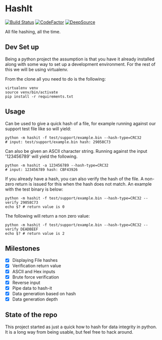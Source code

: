 # HashIt

[![Build Status](https://travis-ci.org/art-of-dom/hash-it.svg?branch=main)](https://travis-ci.org/art-of-dom/hash-it)
[![CodeFactor](https://www.codefactor.io/repository/github/art-of-dom/hash-it/badge)](https://www.codefactor.io/repository/github/art-of-dom/hash-it)
[![DeepSource](https://static.deepsource.io/deepsource-badge-light.svg)](https://deepsource.io/gh/art-of-dom/hash-it/?ref=repository-badge)

All file hashing, all the time.

## Dev Set up

Being a python project the assumption is that you have it already installed
along with some way to set up a development environment. For the rest of this we
will be using virtualenv.

From the clone all you need to do is the following:

```shell
virtualenv venv
source venv/bin/activate
pip install -r requirements.txt
```

## Usage

Can be used to give a quick hash of a file, for example running against our
support test file like so will yield:

```shell
python -m hashit -f test/support/example.bin --hash-type=CRC32
# input: test/support/example.bin hash: 29058C73
```

Can also be given an ASCII character string. Running against the input
'123456789' will yield the following.

```shell
python -m hashit -a 123456789 --hash-type=CRC32
# input: 123456789 hash: CBF43926
```

If you already have a hash, you can also verify the hash of the file. A
non-zero return is issued for this when the hash does not match. An example
with the test binary is below:

```shell
python -m hashit -f test/support/example.bin --hash-type=CRC32 --verify 29058C73
echo $? # return value is 0
```

The following will return a non zero value:

```shell
python -m hashit -f test/support/example.bin --hash-type=CRC32 --verify DEADBEEF
echo $? # return value is 2
```

## Milestones

- [x] Displaying File hashes
- [x] Verification return value
- [x] ASCII and Hex inputs
- [x] Brute force verification
- [x] Reverse input
- [x] Pipe data to hash-it
- [x] Data generation based on hash
- [x] Data generation depth

## State of the repo

This project started as just a quick how to hash for data integrity in python.
It is a long way from being usable, but feel free to hack around.
